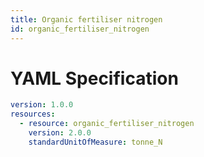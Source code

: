 ```yaml
---
title: Organic fertiliser nitrogen
id: organic_fertiliser_nitrogen
---
```




# YAML Specification

```yaml
version: 1.0.0
resources:
  - resource: organic_fertiliser_nitrogen
    version: 2.0.0
    standardUnitOfMeasure: tonne_N
```



